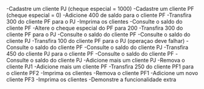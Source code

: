 -Cadastre um cliente PJ (cheque especial = 1000)
-Cadastre um cliente PF (cheque especial = 0)
-Adicione 400 de saldo para o cliente PF
-Transfira 300 do cliente PF para o PJ
-Imprima os clientes
-Consulte o saldo do cliente PF
-Altere o cheque especial do PF para 200
-Transfira 300 do cliente PF para o PJ
-Consulte o saldo do cliente PF
-Consulte o saldo do cliente PJ
-Transfira 100 do cliente PF para o PJ (operaçao deve falhar)
-Consulte o saldo do cliente PF
-Consulte o saldo do cliente PJ
-Transfira 450 do cliente PJ para o cliente PF
-Consulte o saldo do cliente PF
-Consulte o saldo do cliente PJ
-Adicione mais um cliente PJ
-Remova o cliente PJ1
-Adicione mais um cliente PF
-Transfira 250 do cliente PF1 para o cliente PF2
-Imprima os clientes
-Remova o cliente PF1
-Adicione um novo cliente PF3
-Imprima os clientes
-Demonstre a funcionalidade extra
